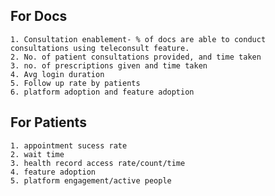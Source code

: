 ## For Docs
	1. Consultation enablement- % of docs are able to conduct consultations using teleconsult feature.
	2. No. of patient consultations provided, and time taken
	3. no. of prescriptions given and time taken
	4. Avg login duration
	5. Follow up rate by patients
	6. platform adoption and feature adoption

## For Patients
	1. appointment sucess rate
	2. wait time
	3. health record access rate/count/time
	4. feature adoption
	5. platform engagement/active people
